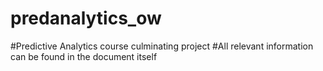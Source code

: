 # predanalytics_ow
#Predictive Analytics course culminating project
#All relevant information can be found in the document itself

